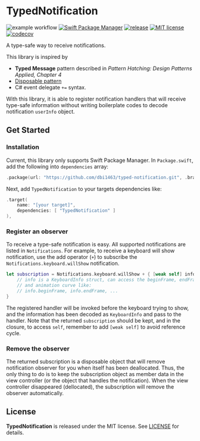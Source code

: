 # TypedNotification
![example workflow](https://github.com/dbi1463/typed-notification/actions/workflows/test.yaml/badge.svg?branch=develop)
[![Swift Package Manager](https://img.shields.io/badge/SwiftPM-Compatiable-brightgreen.svg)](https://swift.org/package-manager/)
[![release](https://img.shields.io/github/release/dbi1463/typed-notification/all.svg)](https://github.com/dbi1463/typed-notification/releases)
[![MIT license](https://img.shields.io/badge/License-MIT-blue.svg)](https://lbesson.mit-license.org/)
[![codecov](https://codecov.io/gh/dbi1463/typed-notification/branch/develop/graph/badge.svg?token=5hEk4BfOif)](https://codecov.io/gh/dbi1463/typed-notification)

A type-safe way to receive notifications.

This library is inspired by
- **Typed Message** pattern described in *Pattern Hatching: Design Patterns Applied, Chapter 4*
- [Disposable pattern](https://en.wikipedia.org/wiki/Dispose_pattern)
- C# event delegate `+=` syntax.

With this library, it is able to register notification handlers that will receive type-safe information without writing boilerplate codes to decode notification `userInfo` object.

## Get Started

### Installation

Current, this library only supports Swift Package Manager. In `Package.swift`, add the following into `dependencies` array:

```swift
.package(url: "https://github.com/dbi1463/typed-notification.git", .branch("master"))
```

Next, add `TypedNotification` to your targets dependencies like:

```swift
.target(
    name: "[your target]",
    dependencies: [ "TypedNotification" ]
),
```

### Register an observer

To receive a type-safe notification is easy. All supported notifications are listed in `Notifications`. For example, to receive a keyboard will show notification, use the add operator (`+`) to subscribe the `Notifications.keyboard.willShow` notification.

```swift
let subscription = Notifications.keyboard.willShow + { [weak self] info in
    // info is a KeyboardInfo struct, can access the beginFrame, endFram, animation duration,
    // and animation curve like:
    // info.beginFrame, info.endFrame, ...
}
```

The registered handler will be invoked before the keyboard trying to show, and the information has been decoded as `KeyboardInfo` and pass to the handler. Note that the returned `subscription` should be kept, and in the closure, to access `self`, remember to add `[weak self]` to avoid reference cycle.

### Remove the observer

The returned subscription is a disposable object that will remove notification observer for you when itself has been deallocated. Thus, the only thing to do is to keep the subscription object as member data in the view controller (or the object that handles the notification). When the view controller disappeared (dellocated), the subscription will remove the observer automatically.

## License
**TypedNotification** is released under the MIT license. See [LICENSE](https://github.com/dbi1463/typed-notification/blob/master/LICENSE) for details.
